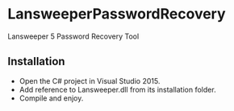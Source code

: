 # LansweeperPasswordRecovery
Lansweeper 5 Password Recovery Tool


## Installation

- Open the C# project in Visual Studio 2015.
- Add reference to Lansweeper.dll from its installation folder.
- Compile and enjoy.
